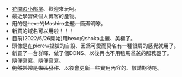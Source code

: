 
- [花間の小部屋](http://hanaai.xyz/)、歡迎來玩呵。
- 最近學習做個人博客的產物。
- ~~用的是hexo的Mashiro主題、簡潔明瞭~~。
- 新買的域名可以用啦！！！
- 目前(2022/5/26開始)用hexo的shoka主題、美極了。
- 頭像是在picrew捏臉的自設、因爲可愛而莫名有一種很屑的感覺就用了。
- 新買了一台群暉、做了個DDNS、以後再也不用租馬爸爸的服務器了。
- 隨便寫寫、隨便寫寫。
- ~~仍然常常是懶癌發作~~、以後會更新一些實用內容的、敬請期待吧。

